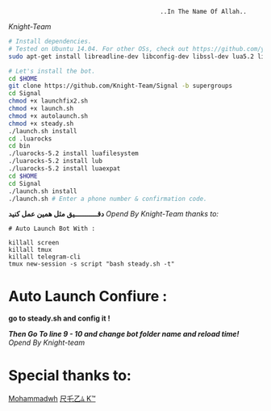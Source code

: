                                               ..In The Name Of Allah..
_Knight-Team_
```sh
# Install dependencies.
# Tested on Ubuntu 14.04. For other OSs, check out https://github.com/yagop/telegram-bot/wiki/Installation
sudo apt-get install libreadline-dev libconfig-dev libssl-dev lua5.2 liblua5.2-dev libevent-dev make unzip git redis-server g++ libjansson-dev libpython-dev expat libexpat1-dev

# Let's install the bot.
cd $HOME
git clone https://github.com/Knight-Team/Signal -b supergroups
cd Signal
chmod +x launchfix2.sh
chmod +x launch.sh
chmod +x autolaunch.sh
chmod +x steady.sh
./launch.sh install
cd .luarocks
cd bin
./luarocks-5.2 install luafilesystem
./luarocks-5.2 install lub
./luarocks-5.2 install luaexpat
cd $HOME
cd Signal
./launch.sh install
./launch.sh # Enter a phone number & confirmation code.
```

**دقـــــــــــيق مثل همین عمل کنید**
_Opend By Knight-Team_
_thanks to:_

```
# Auto Launch Bot With :

killall screen
killall tmux
killall telegram-cli
tmux new-session -s script "bash steady.sh -t"
```

# Auto Launch Confiure :

**go to steady.sh and config it !**

***Then Go To line 9 - 10 and change bot folder name and reload time!***
_Opend By Knight-team_

# Special thanks to:
[Mohammadwh](https://telegram.me/Sudo_Knight_Guard)
[尺乇乙ﾑ K™](https://telegram.me/P_u_k_e_r_a_m)
